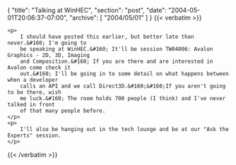 {
  "title": "Talking at WinHEC",
  "section": "post",
  "date": "2004-05-01T20:06:37-07:00",
  "archive": [
    "2004/05/01"
  ]
}
{{< verbatim >}}

    <p>
        I should have posted this earlier, but better late than never.&#160; I'm going to
        be speaking at WinHEC.&#160; It'll be session TW04006: Avalon Graphics - 2D, 3D, Imaging
        and Composition.&#160; If you are there and are interested in Avalon come check it
        out.&#160; I'll be going in to some detail on what happens between when a developer
        calls an API and we call Direct3D.&#160;&#160;If you aren't going to be there, wish
        me luck.&#160; The room holds 700 people (I think) and I've never talked in front
        of that many people before. 
    </p>
    <p>
        I'll also be hanging out in the tech lounge and be at our "Ask the Experts" session. 
    </p>

{{< /verbatim >}}
